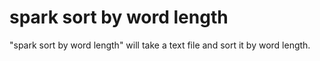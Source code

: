 spark sort by word length
==========================

"spark sort by word length" will take a text file and sort it by word length.